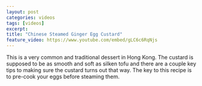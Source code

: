 ```yaml
---
layout: post
categories: videos
tags: [videos]
excerpt: 
title: "Chinese Steamed Ginger Egg Custard"
feature_video: https://www.youtube.com/embed/gLC6c6RqNjs
---
```


This is a very common and traditional dessert in Hong Kong.  The custard is supposed to be as smooth and soft as silken tofu and there are a couple key tips to making sure the custard turns out that way.  The key to this recipe is to pre-cook your eggs before steaming them.
